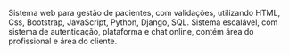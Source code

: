 Sistema web para gestão de pacientes, com validações, utilizando HTML, Css, Bootstrap, JavaScript, Python, Django, SQL.
Sistema escalável, com sistema de autenticação, plataforma e chat online, contém área do profissional e área do cliente.
